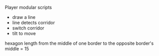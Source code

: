 Player modular scripts

- draw a line
- line detects corridor
- switch corridor
- tilt to move

hexagon length from the middle of one border to the opposite border's middle = 15
